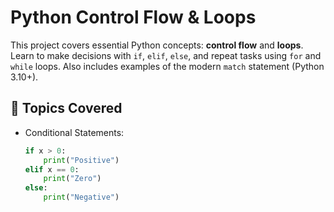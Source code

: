 # Python Control Flow & Loops

This project covers essential Python concepts: **control flow** and **loops**. Learn to make decisions with `if`, `elif`, `else`, and repeat tasks using `for` and `while` loops. Also includes examples of the modern `match` statement (Python 3.10+).

## 🔹 Topics Covered

- Conditional Statements:

  ```python
  if x > 0:
      print("Positive")
  elif x == 0:
      print("Zero")
  else:
      print("Negative")
  ```
